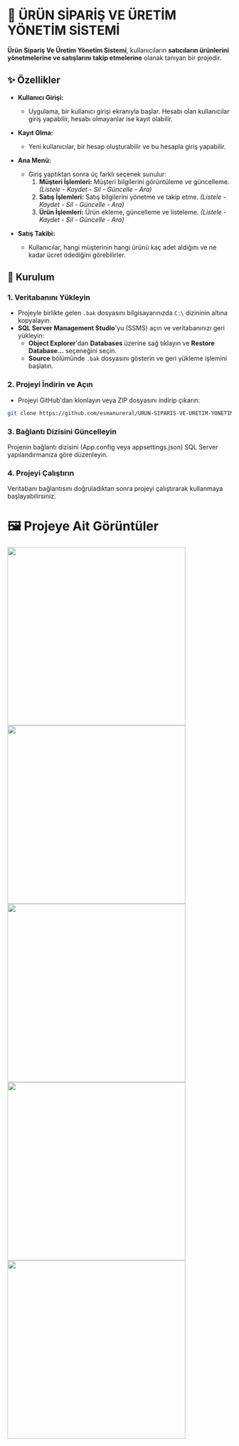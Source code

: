 # 🎯 ÜRÜN SİPARİŞ VE ÜRETİM YÖNETİM SİSTEMİ

**Ürün Sipariş Ve Üretim Yönetim Sistemi**, kullanıcıların **satıcıların ürünlerini yönetmelerine ve satışlarını takip etmelerine** olanak tanıyan bir projedir.

## ✨ Özellikler

- **Kullanıcı Girişi:** 
  - Uygulama, bir kullanıcı girişi ekranıyla başlar. Hesabı olan kullanıcılar giriş yapabilir, hesabı olmayanlar ise kayıt olabilir.
  
- **Kayıt Olma:** 
  - Yeni kullanıcılar, bir hesap oluşturabilir ve bu hesapla giriş yapabilir.

- **Ana Menü:** 
  - Giriş yaptıktan sonra üç farklı seçenek sunulur:
    1. **Müşteri İşlemleri:** Müşteri bilgilerini görüntüleme ve güncelleme. *(Listele - Kaydet - Sil - Güncelle - Ara)*
    2. **Satış İşlemleri:** Satış bilgilerini yönetme ve takip etme. *(Listele - Kaydet - Sil - Güncelle - Ara)*
    3. **Ürün İşlemleri:** Ürün ekleme, güncelleme ve listeleme. *(Listele - Kaydet - Sil - Güncelle - Ara)*
  
- **Satış Takibi:**
  - Kullanıcılar, hangi müşterinin hangi ürünü kaç adet aldığını ve ne kadar ücret ödediğini görebilirler.

## 🚀 Kurulum

### 1. Veritabanını Yükleyin

- Projeyle birlikte gelen `.bak` dosyasını bilgisayarınızda `C:\` dizininin altına kopyalayın.
- **SQL Server Management Studio**'yu (SSMS) açın ve veritabanınızı geri yükleyin:
  - **Object Explorer**'dan **Databases** üzerine sağ tıklayın ve **Restore Database...** seçeneğini seçin.
  - **Source** bölümünde `.bak` dosyasını gösterin ve geri yükleme işlemini başlatın.

### 2. Projeyi İndirin ve Açın

- Projeyi GitHub'dan klonlayın veya ZIP dosyasını indirip çıkarın:

```bash
git clone https://github.com/esmanureral/URUN-SIPARIS-VE-URETIM-YONETIM-SISTEMI.git
```
### 3. Bağlantı Dizisini Güncelleyin
Projenin bağlantı dizisini (App.config veya appsettings.json) SQL Server yapılandırmanıza göre düzenleyin.

### 4. Projeyi Çalıştırın
Veritabanı bağlantısını doğruladıktan sonra projeyi çalıştırarak kullanmaya başlayabilirsiniz.

# 🖼️ Projeye Ait Görüntüler

<img src="https://github.com/user-attachments/assets/39073364-813f-43f5-a0bf-561685bdeafe" width="400"/>
<img src="https://github.com/user-attachments/assets/911da51d-543e-4a5e-a4f1-654a6c4e2b5d" width="400"/>
<img src="https://github.com/user-attachments/assets/952f58aa-25ae-46ab-9f82-98d83d9ae46b" width="400"/>
<img src="!https://github.com/user-attachments/assets/a46b15cd-74b8-42ab-8057-0aa460fa5a32" width="400"/>
<img src="https://github.com/user-attachments/assets/1403a329-78bf-477e-b180-d252a44574cb" width="400"/>

